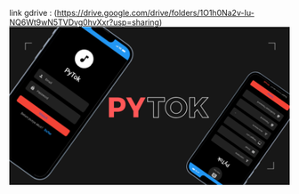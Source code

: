 link gdrive : (https://drive.google.com/drive/folders/1O1h0Na2v-Iu-NQ6Wt9wN5TVDvg0hvXxr?usp=sharing)
![Deskripsi Gambar](py.png)
